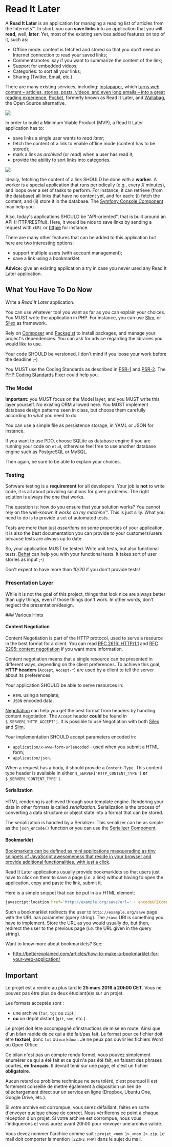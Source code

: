 Read It Later
=============

A **Read It Later** is an application for managing a reading list of articles
from the Internets™. In short, you can **save links** into an application that
you will **read**, well, **later**. Yet, most of the existing services added
features on top of it, such as:

* Offline mode: content is fetched and stored so that you don't need an Internet
connection to read your saved links;
* Comments/notes: say if you want to summarize the content of the link;
* Support for embedded videos;
* Categories: to sort all your links;
* Sharing (Twitter, Email, etc.).

There are many existing services, including:
[Instapaper](ttps://www.instapaper.com/), which [turns web content – articles,
stories, posts, videos, and even long emails – into a great reading
experience](https://www.instapaper.com/help),
[Pocket](https://en.wikipedia.org/wiki/Pocket_\(application\)), formerly known
as Read It Later, and [Wallabag](https://www.wallabag.org/), the Open Source
alternative.

![](../images/instapaper.png)

In order to build a Minimum Viable Product (MVP), a Read It Later application
has to:

* save links a single user wants to _read later_;
* fetch the content of a link to enable offline mode (content has to be stored);
* mark a link as _archived_ (or _read_) when a user has read it;
* provide the ability to sort links into categories.

![](../images/instapaper_2.png)

Ideally, fetching the content of a link SHOULD be done with a **worker**. A
worker is a special application that runs periodically (e.g., every _X_
minutes), and loops over a set of tasks to perform. For instance, it can
retrieve (from the database) all links that have no content yet, and for each:
(i) fetch the content, and (ii) store it in the database. The [Symfony Console
Component](http://symfony.com/doc/current/components/console/introduction.html)
may help you.

Also, today's applications SHOULD be "API-oriented", that is built around an API
(HTTP/RESTful). Here, it would be nice to save links by sending a request with
`cURL` or [httpie](https://github.com/jkbrzt/httpie) for instance.

There are many other features that can be added to this application but here are
two interesting options:

* support multiple users (with account management);
* save a link using a bookmarklet.

**Advice:** give an existing application a try in case you never used any Read
It Later application.

What You Have To Do Now
-----------------------

Write a *Read It Later* application.

You can use whatever tool you want as far as you can explain your choices. You
MUST write the application in PHP. For instance, you can use
[Slim](http://www.slimframework.com/), or [Silex](http://silex.sensiolabs.org/)
as framework.

Rely on [Composer](https://getcomposer.org/) and
[Packagist](https://packagist.org) to install packages, and manage your
project's dependencies. You can ask for advice regarding the libraries you
would like to use.

Your code SHOULD be versioned. I don't mind if you loose your work before the
deadline ;-)

You MUST use the Coding Standards as described in
[PSR-1](http://www.php-fig.org/psr/psr-1/) and
[PSR-2](http://www.php-fig.org/psr/psr-2/). The [PHP Coding Standards
Fixer](http://cs.sensiolabs.org/) could help you.

### The Model

**Important:** you MUST focus on the Model layer, and you MUST write this layer
yourself. No existing ORM allowed here. You MUST implement database design
patterns seen in class, but choose them carefully according to what you need to
do.

You can use a simple file as persistence storage, in YAML or JSON for instance.

If you want to use PDO, choose SQLite as database engine if you are running
your code on `etud`, otherwise feel free to use another database engine such as
PostgreSQL or MySQL.

Then again, be sure to be able to explain your choices.

### Testing

Software testing is a **requirement** for all developers. Your job is **not** to
write code, it is all about providing solutions for given problems. The right
solution is always the one that works.

The question is: how do you ensure that your solution works? You cannot rely on
the well-known _it works on my machine™_. This is just silly. What you need to
do is to provide a set of automated tests.

Tests are more than just _assertions_ on some properties of your application,
it is also the best documentation you can provide to your customers/users because
tests are always up to date.

So, your application MUST be tested. Write unit tests, but also functional
tests. [Behat](http://docs.behat.org/) can help you with your functional tests.
It takes sort of user stories as input ;-)

Don't expect to have more than _10/20_ if you don't provide tests!

### Presentation Layer

While it is not the goal of this project, things that look nice are always
better than ugly things, even if those things don't work. In other words, don't
neglect the presentation/design.

### Various Hints

#### Content Negotiation

Content Negotiation is part of the HTTP protocol, used to serve a resource in
the best format for a client. You can read [RFC 2616:
HTTP/1.1](http://pretty-rfc.herokuapp.com/RFC2616) and [RFC 2295: content
negotiation](http://pretty-rfc.herokuapp.com/RFC2295) if you want more
information.

Content negotiation means that a single resource can be presented in different
ways, depending on the client preferences. To achieve this goal, **HTTP
headers** (`Accept`, `Accept-*`) are used by a client to tell the server about
its preferences.

Your application SHOULD be able to serve resources in:

* `HTML` using a template;
* `JSON` encoded data.

[Negotiation](https://github.com/willdurand/negotiation) can help you get the
best format from headers by handling content negotiation. The `Accept` header
**could** be found in `$_SERVER['HTTP_ACCEPT']`. It is possible to use
Negotiation with both [Silex](https://github.com/willdurand/StackNegotiation)
and [Slim](https://github.com/codeguy/Slim-Middleware).

Your implementation SHOULD accept parameters encoded in:

* `application/x-www-form-urlencoded` - used when you submit a HTML form;
* `application/json`.

When a request has a body, it should provide a `Content-Type`. This content
type header is available in either `$_SERVER['HTTP_CONTENT_TYPE']` **or**
`$_SERVER['CONTENT_TYPE']`.

#### Serialization

HTML rendering is achieved through your template engine. Rendering your data in
other formats is called _serialization_. Serialization is the process of
converting a data structure or object state into a format that can be stored.

The serialization is handled by a Serializer. This serializer can be as simple
as the `json_encode()` function or you can use the [Serializer
Component](http://symfony.com/doc/current/components/serializer.html).


#### Bookmarklet

[Bookmarkets can be defined as mini applications masquerading as tiny snippets
of JavaScript awesomeness that reside in your browser and provide additional
functionalities, with just a
click](http://code.tutsplus.com/tutorials/create-bookmarklets-the-right-way--net-18154).

Read It Later applications usually provide bookmarklets so that users just have
to click on them to save a page (_i.e._ a link) without having to open the
application, copy and paste the link, submit it.

Here is a simple snippet that can be put in a `a` HTML element:

``` javascript
javascript:location.href='http://example.org/save?url=' + encodeURIComponent(location.href)
```

Such a bookmarklet redirects the user to `http://example.org/save` page with the
URL has parameter (query string). The `/save` URI is something you have to
implement. Store the URL as you would usually do, but then, redirect the user to
the previous page (_i.e._ the URL given in the query string).

Want to know more about bookmarklets? See:

* http://betterexplained.com/articles/how-to-make-a-bookmarklet-for-your-web-application/


Important
---------

Le projet est à rendre au plus tard le **25 mars 2016 à 20h00 CET**. Vous ne
pouvez pas être plus de deux étudiant(e)s sur un projet.

Les formats acceptés sont :

* une archive (`tar`, `tgz` ou `zip`) ;
* **ou** un dépôt distant (`git`, `svn`, etc.).

Le projet doit être accompagné d'instructions de mise en route. Ainsi que d'un
bilan rapide de ce qui a été fait/pas fait. Le format pour ce fichier doit être
**textuel**, donc `txt` ou `markdown`. Je ne peux pas ouvrir les fichiers Word
ou Open Office.

Ce bilan n'est pas un compte rendu formel, vous pouvez simplement énumérer ce
qui a été fait et ce qui n'a pas été fait, en faisant des phrases courtes, **en
français**. Il devrait tenir sur une page, et c'est un fichier **obligatoire**.

Aucun retard ou problème technique ne sera toléré, c'est pourquoi il est
fortement conseillé de mettre également à disposition un lien de téléchargement
direct sur un service en ligne (Dropbox, Ubuntu One, Google Drive, etc.).

Si votre archive est corrompue, vous serez défaillant, faites en sorte
d'envoyer quelque chose de correct. Nous vérifierons ce point à chaque
réception d'un projet. Si votre archive est corrompue, nous vous l'indiquerons
et vous aurez avant 20h00 pour renvoyer une archive valide.

Vous devez nommer l'archive comme suit : `projet_<nom 1>_<nom 2>.zip`. Le mail
doit comporter la mention `[ZZ3F2 PHP]` dans le sujet du mail.
